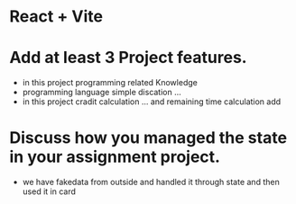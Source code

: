# React + Vite

# Add at least 3 Project features.
-  in this project programming related Knowledge
-  programming language simple discation ... 
- in this project cradit calculation ... and remaining time calculation add 

# Discuss how you managed the state in your assignment project.

- we have fakedata  from outside and handled it through state and then used it in card
